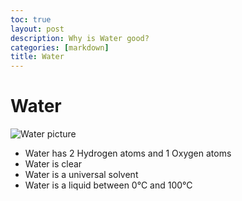 ```yaml
---
toc: true
layout: post
description: Why is Water good?
categories: [markdown]
title: Water
---
```

# Water

![Water picture](https://www.istockphoto.com/photos/water-png)

- Water has 2 Hydrogen atoms and 1 Oxygen atoms
- Water is clear 
- Water is a universal solvent
- Water is a liquid between 0°C and 100°C 

